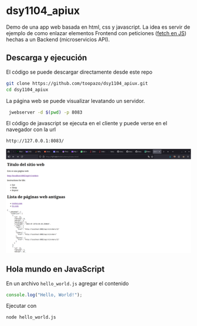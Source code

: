 # dsy1104_apiux
Demo de una app web basada en html, css y javascript. La idea es servir de ejemplo de como enlazar elementos Frontend con peticiones ([fetch en JS](https://developer.mozilla.org/en-US/docs/Web/API/Fetch_API/Using_Fetch)) hechas a un Backend (microservicios API).

## Descarga y ejecución
El código se puede descargar directamente desde este repo
```bash
git clone https://github.com/toopazo/dsy1104_apiux.git
cd dsy1104_apiux
```
La página web se puede visualizar levatando un servidor.
```bash
 jwebserver -d $(pwd) -p 8083
```
El código de javascript se ejecuta en el cliente y puede verse en el navegador con la url
```bash
http://127.0.0.1:8083/
```
<img src="docs/Screenshot from 2025-07-18 15-14-28.png" alt="drawing" width="800"/>

## Hola mundo en JavaScript  

En un archivo ```hello_world.js``` agregar el contenido
```js
console.log("Hello, World!");
```
Ejecutar con
```bash
node hello_world.js
```
